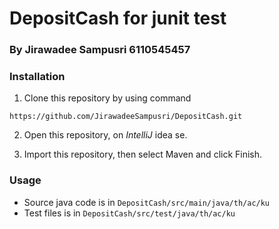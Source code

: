 # DepositCash for junit  test
### By Jirawadee Sampusri 6110545457

### Installation

1. Clone this repository by using command
```
https://github.com/JirawadeeSampusri/DepositCash.git
```
2. Open this repository, on _IntelliJ_ idea se.

3. Import this repository, then select Maven and click Finish.

### Usage
- Source java code is in `DepositCash/src/main/java/th/ac/ku`
- Test files is in `DepositCash/src/test/java/th/ac/ku`

